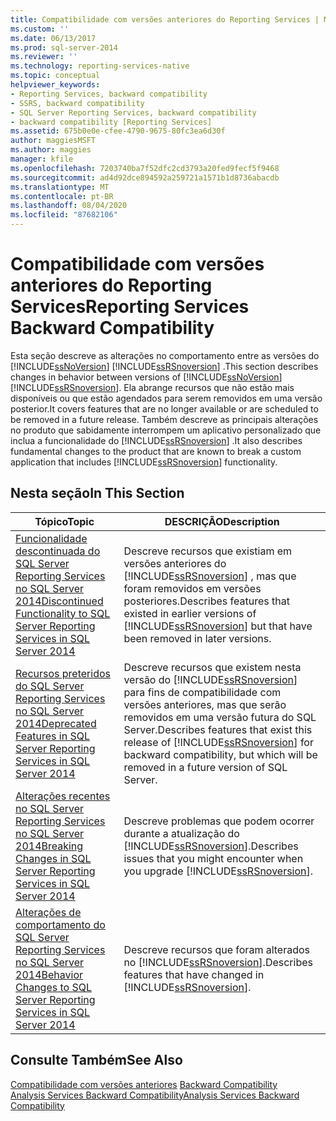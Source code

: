 ```yaml
---
title: Compatibilidade com versões anteriores do Reporting Services | Microsoft Docs
ms.custom: ''
ms.date: 06/13/2017
ms.prod: sql-server-2014
ms.reviewer: ''
ms.technology: reporting-services-native
ms.topic: conceptual
helpviewer_keywords:
- Reporting Services, backward compatibility
- SSRS, backward compatibility
- SQL Server Reporting Services, backward compatibility
- backward compatibility [Reporting Services]
ms.assetid: 675b0e0e-cfee-4790-9675-80fc3ea6d30f
author: maggiesMSFT
ms.author: maggies
manager: kfile
ms.openlocfilehash: 7203740ba7f52dfc2cd3793a20fed9fecf5f9468
ms.sourcegitcommit: ad4d92dce894592a259721a1571b1d8736abacdb
ms.translationtype: MT
ms.contentlocale: pt-BR
ms.lasthandoff: 08/04/2020
ms.locfileid: "87682106"
---
```

# <a name="reporting-services-backward-compatibility"></a><span data-ttu-id="b19f7-102">Compatibilidade com versões anteriores do Reporting Services</span><span class="sxs-lookup"><span data-stu-id="b19f7-102">Reporting Services Backward Compatibility</span></span>
  <span data-ttu-id="b19f7-103">Esta seção descreve as alterações no comportamento entre as versões do [!INCLUDE[ssNoVersion](../includes/ssnoversion-md.md)] [!INCLUDE[ssRSnoversion](../includes/ssrsnoversion-md.md)] .</span><span class="sxs-lookup"><span data-stu-id="b19f7-103">This section describes changes in behavior between versions of [!INCLUDE[ssNoVersion](../includes/ssnoversion-md.md)] [!INCLUDE[ssRSnoversion](../includes/ssrsnoversion-md.md)].</span></span> <span data-ttu-id="b19f7-104">Ela abrange recursos que não estão mais disponíveis ou que estão agendados para serem removidos em uma versão posterior.</span><span class="sxs-lookup"><span data-stu-id="b19f7-104">It covers features that are no longer available or are scheduled to be removed in a future release.</span></span> <span data-ttu-id="b19f7-105">Também descreve as principais alterações no produto que sabidamente interrompem um aplicativo personalizado que inclua a funcionalidade do [!INCLUDE[ssRSnoversion](../includes/ssrsnoversion-md.md)] .</span><span class="sxs-lookup"><span data-stu-id="b19f7-105">It also describes fundamental changes to the product that are known to break a custom application that includes [!INCLUDE[ssRSnoversion](../includes/ssrsnoversion-md.md)] functionality.</span></span>  
  
## <a name="in-this-section"></a><span data-ttu-id="b19f7-106">Nesta seção</span><span class="sxs-lookup"><span data-stu-id="b19f7-106">In This Section</span></span>  
  
|<span data-ttu-id="b19f7-107">Tópico</span><span class="sxs-lookup"><span data-stu-id="b19f7-107">Topic</span></span>|<span data-ttu-id="b19f7-108">DESCRIÇÃO</span><span class="sxs-lookup"><span data-stu-id="b19f7-108">Description</span></span>|  
|-----------|-----------------|  
|[<span data-ttu-id="b19f7-109">Funcionalidade descontinuada do SQL Server Reporting Services no SQL Server 2014</span><span class="sxs-lookup"><span data-stu-id="b19f7-109">Discontinued Functionality to SQL Server Reporting Services in SQL Server 2014</span></span>](discontinued-functionality-to-sql-server-reporting-services-in-sql-server.md)|<span data-ttu-id="b19f7-110">Descreve recursos que existiam em versões anteriores do [!INCLUDE[ssRSnoversion](../includes/ssrsnoversion-md.md)] , mas que foram removidos em versões posteriores.</span><span class="sxs-lookup"><span data-stu-id="b19f7-110">Describes features that existed in earlier versions of [!INCLUDE[ssRSnoversion](../includes/ssrsnoversion-md.md)] but that have been removed in later versions.</span></span>|  
|[<span data-ttu-id="b19f7-111">Recursos preteridos do SQL Server Reporting Services no SQL Server 2014</span><span class="sxs-lookup"><span data-stu-id="b19f7-111">Deprecated Features in SQL Server Reporting Services in SQL Server 2014</span></span>](deprecated-features-in-sql-server-reporting-services-ssrs.md)|<span data-ttu-id="b19f7-112">Descreve recursos que existem nesta versão do [!INCLUDE[ssRSnoversion](../includes/ssrsnoversion-md.md)] para fins de compatibilidade com versões anteriores, mas que serão removidos em uma versão futura do SQL Server.</span><span class="sxs-lookup"><span data-stu-id="b19f7-112">Describes features that exist this release of [!INCLUDE[ssRSnoversion](../includes/ssrsnoversion-md.md)] for backward compatibility, but which will be removed in a future version of SQL Server.</span></span>|  
|[<span data-ttu-id="b19f7-113">Alterações recentes no SQL Server Reporting Services no SQL Server 2014</span><span class="sxs-lookup"><span data-stu-id="b19f7-113">Breaking Changes in SQL Server Reporting Services in SQL Server 2014</span></span>](breaking-changes-in-sql-server-reporting-services-in-sql-server-2016.md)|<span data-ttu-id="b19f7-114">Descreve problemas que podem ocorrer durante a atualização do [!INCLUDE[ssRSnoversion](../includes/ssrsnoversion-md.md)].</span><span class="sxs-lookup"><span data-stu-id="b19f7-114">Describes issues that you might encounter when you upgrade [!INCLUDE[ssRSnoversion](../includes/ssrsnoversion-md.md)].</span></span>|  
|[<span data-ttu-id="b19f7-115">Alterações de comportamento do SQL Server Reporting Services no SQL Server 2014</span><span class="sxs-lookup"><span data-stu-id="b19f7-115">Behavior Changes to SQL Server Reporting Services  in SQL Server 2014</span></span>](behavior-changes-to-sql-server-reporting-services-in-sql-server-2016.md)|<span data-ttu-id="b19f7-116">Descreve recursos que foram alterados no [!INCLUDE[ssRSnoversion](../includes/ssrsnoversion-md.md)].</span><span class="sxs-lookup"><span data-stu-id="b19f7-116">Describes features that have changed in [!INCLUDE[ssRSnoversion](../includes/ssrsnoversion-md.md)].</span></span>|  
  
## <a name="see-also"></a><span data-ttu-id="b19f7-117">Consulte Também</span><span class="sxs-lookup"><span data-stu-id="b19f7-117">See Also</span></span>  
 <span data-ttu-id="b19f7-118">[Compatibilidade com versões anteriores](../../2014/getting-started/backward-compatibility.md) </span><span class="sxs-lookup"><span data-stu-id="b19f7-118">[Backward Compatibility](../../2014/getting-started/backward-compatibility.md) </span></span>  
 [<span data-ttu-id="b19f7-119">Analysis Services Backward Compatibility</span><span class="sxs-lookup"><span data-stu-id="b19f7-119">Analysis Services Backward Compatibility</span></span>](../../2014/analysis-services/analysis-services-backward-compatibility.md)  
  
  
